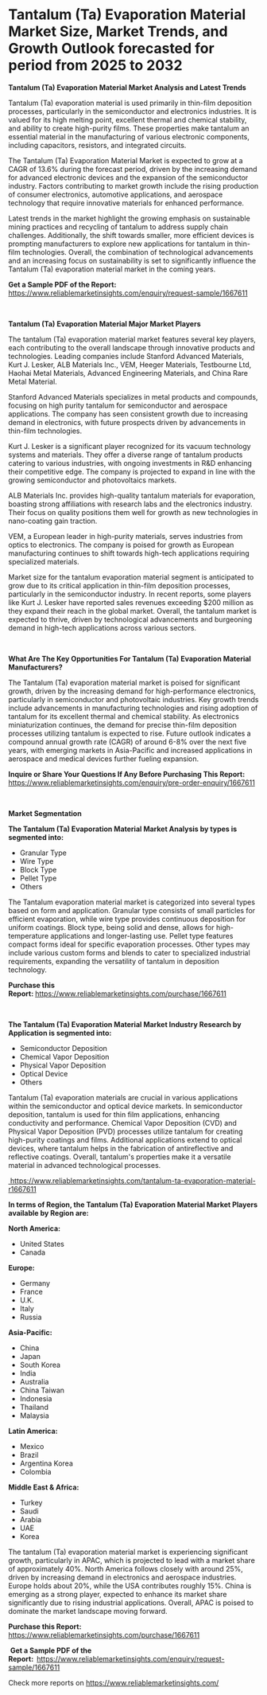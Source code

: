 <p><h1>Tantalum (Ta) Evaporation Material Market Size, Market Trends, and Growth Outlook forecasted for period from 2025 to 2032</h1></p><p><strong>Tantalum (Ta) Evaporation Material Market Analysis and Latest Trends</strong></p>
<p><p>Tantalum (Ta) evaporation material is used primarily in thin-film deposition processes, particularly in the semiconductor and electronics industries. It is valued for its high melting point, excellent thermal and chemical stability, and ability to create high-purity films. These properties make tantalum an essential material in the manufacturing of various electronic components, including capacitors, resistors, and integrated circuits.</p><p>The Tantalum (Ta) Evaporation Material Market is expected to grow at a CAGR of 13.6% during the forecast period, driven by the increasing demand for advanced electronic devices and the expansion of the semiconductor industry. Factors contributing to market growth include the rising production of consumer electronics, automotive applications, and aerospace technology that require innovative materials for enhanced performance.</p><p>Latest trends in the market highlight the growing emphasis on sustainable mining practices and recycling of tantalum to address supply chain challenges. Additionally, the shift towards smaller, more efficient devices is prompting manufacturers to explore new applications for tantalum in thin-film technologies. Overall, the combination of technological advancements and an increasing focus on sustainability is set to significantly influence the Tantalum (Ta) evaporation material market in the coming years.</p></p>
<p><strong>Get a Sample PDF of the Report:&nbsp;</strong> <a href="https://www.reliablemarketinsights.com/enquiry/request-sample/1667611?utm_campaign=3317&utm_medium=2&utm_source=Github&utm_content=ia&utm_term=02042025&utm_id=tantalum-ta-evaporation-material">https://www.reliablemarketinsights.com/enquiry/request-sample/1667611</a></p>
<p>&nbsp;</p>
<p><strong>Tantalum (Ta) Evaporation Material Major Market Players</strong></p>
<p><p>The tantalum (Ta) evaporation material market features several key players, each contributing to the overall landscape through innovative products and technologies. Leading companies include Stanford Advanced Materials, Kurt J. Lesker, ALB Materials Inc., VEM, Heeger Materials, Testbourne Ltd, Haohai Metal Materials, Advanced Engineering Materials, and China Rare Metal Material.</p><p>Stanford Advanced Materials specializes in metal products and compounds, focusing on high purity tantalum for semiconductor and aerospace applications. The company has seen consistent growth due to increasing demand in electronics, with future prospects driven by advancements in thin-film technologies.</p><p>Kurt J. Lesker is a significant player recognized for its vacuum technology systems and materials. They offer a diverse range of tantalum products catering to various industries, with ongoing investments in R&D enhancing their competitive edge. The company is projected to expand in line with the growing semiconductor and photovoltaics markets.</p><p>ALB Materials Inc. provides high-quality tantalum materials for evaporation, boasting strong affiliations with research labs and the electronics industry. Their focus on quality positions them well for growth as new technologies in nano-coating gain traction.</p><p>VEM, a European leader in high-purity materials, serves industries from optics to electronics. The company is poised for growth as European manufacturing continues to shift towards high-tech applications requiring specialized materials.</p><p>Market size for the tantalum evaporation material segment is anticipated to grow due to its critical application in thin-film deposition processes, particularly in the semiconductor industry. In recent reports, some players like Kurt J. Lesker have reported sales revenues exceeding $200 million as they expand their reach in the global market. Overall, the tantalum market is expected to thrive, driven by technological advancements and burgeoning demand in high-tech applications across various sectors.</p></p>
<p>&nbsp;</p>
<p><strong>What Are The Key Opportunities For Tantalum (Ta) Evaporation Material Manufacturers?</strong></p>
<p><p>The Tantalum (Ta) evaporation material market is poised for significant growth, driven by the increasing demand for high-performance electronics, particularly in semiconductor and photovoltaic industries. Key growth trends include advancements in manufacturing technologies and rising adoption of tantalum for its excellent thermal and chemical stability. As electronics miniaturization continues, the demand for precise thin-film deposition processes utilizing tantalum is expected to rise. Future outlook indicates a compound annual growth rate (CAGR) of around 6-8% over the next five years, with emerging markets in Asia-Pacific and increased applications in aerospace and medical devices further fueling expansion.</p></p>
<p><strong>Inquire or Share Your Questions If Any Before Purchasing This Report:</strong> <a href="https://www.reliablemarketinsights.com/enquiry/pre-order-enquiry/1667611?utm_campaign=3317&utm_medium=2&utm_source=Github&utm_content=ia&utm_term=02042025&utm_id=tantalum-ta-evaporation-material">https://www.reliablemarketinsights.com/enquiry/pre-order-enquiry/1667611</a></p>
<p>&nbsp;</p>
<p><strong>Market Segmentation</strong></p>
<p><strong>The Tantalum (Ta) Evaporation Material Market Analysis by types is segmented into:</strong></p>
<p><ul><li>Granular Type</li><li>Wire Type</li><li>Block Type</li><li>Pellet Type</li><li>Others</li></ul></p>
<p><p>The Tantalum evaporation material market is categorized into several types based on form and application. Granular type consists of small particles for efficient evaporation, while wire type provides continuous deposition for uniform coatings. Block type, being solid and dense, allows for high-temperature applications and longer-lasting use. Pellet type features compact forms ideal for specific evaporation processes. Other types may include various custom forms and blends to cater to specialized industrial requirements, expanding the versatility of tantalum in deposition technology.</p></p>
<p><strong>Purchase this Report:&nbsp;</strong><a href="https://www.reliablemarketinsights.com/purchase/1667611?utm_campaign=3317&utm_medium=2&utm_source=Github&utm_content=ia&utm_term=02042025&utm_id=tantalum-ta-evaporation-material">https://www.reliablemarketinsights.com/purchase/1667611</a></p>
<p>&nbsp;</p>
<p><strong>The Tantalum (Ta) Evaporation Material Market Industry Research by Application is segmented into:</strong></p>
<p><ul><li>Semiconductor Deposition</li><li>Chemical Vapor Deposition</li><li>Physical Vapor Deposition</li><li>Optical Device</li><li>Others</li></ul></p>
<p><p>Tantalum (Ta) evaporation materials are crucial in various applications within the semiconductor and optical device markets. In semiconductor deposition, tantalum is used for thin film applications, enhancing conductivity and performance. Chemical Vapor Deposition (CVD) and Physical Vapor Deposition (PVD) processes utilize tantalum for creating high-purity coatings and films. Additional applications extend to optical devices, where tantalum helps in the fabrication of antireflective and reflective coatings. Overall, tantalum's properties make it a versatile material in advanced technological processes.</p></p>
<p><a href="https://www.reliablemarketinsights.com/tantalum-ta-evaporation-material-r1667611?utm_campaign=3317&utm_medium=2&utm_source=Github&utm_content=ia&utm_term=02042025&utm_id=tantalum-ta-evaporation-material">&nbsp;https://www.reliablemarketinsights.com/tantalum-ta-evaporation-material-r1667611</a></p>
<p><strong>In terms of Region, the Tantalum (Ta) Evaporation Material Market Players available by Region are:</strong></p>
<p>
    <p> <strong> North America: </strong>
        <ul>
            <li>United States</li>
            <li>Canada</li>
        </ul>
        </p> 
    <p> <strong> Europe: </strong>
        <ul>
            <li>Germany</li>
            <li>France</li>
            <li>U.K.</li>
            <li>Italy</li>
            <li>Russia</li>
        </ul>
        </p> 
    <p> <strong> Asia-Pacific: </strong>
        <ul>
            <li>China</li>
            <li>Japan</li>
            <li>South Korea</li>
            <li>India</li>
            <li>Australia</li>
            <li>China Taiwan</li>
            <li>Indonesia</li>
            <li>Thailand</li>
            <li>Malaysia</li>
        </ul>
        </p> 
    <p> <strong> Latin America: </strong>
        <ul>
            <li>Mexico</li>
            <li>Brazil</li>
            <li>Argentina Korea</li>
            <li>Colombia</li>
        </ul>
        </p> 
    <p> <strong> Middle East & Africa: </strong>
        <ul>
            <li>Turkey</li>
            <li>Saudi</li>
            <li>Arabia</li>
            <li>UAE</li>
            <li>Korea</li>
        </ul>
    </p>
    </p>
<p><p>The tantalum (Ta) evaporation material market is experiencing significant growth, particularly in APAC, which is projected to lead with a market share of approximately 40%. North America follows closely with around 25%, driven by increasing demand in electronics and aerospace industries. Europe holds about 20%, while the USA contributes roughly 15%. China is emerging as a strong player, expected to enhance its market share significantly due to rising industrial applications. Overall, APAC is poised to dominate the market landscape moving forward.</p></p>
<p><strong>Purchase this Report: </strong><a href="https://www.reliablemarketinsights.com/purchase/1667611?utm_campaign=3317&utm_medium=2&utm_source=Github&utm_content=ia&utm_term=02042025&utm_id=tantalum-ta-evaporation-material">https://www.reliablemarketinsights.com/purchase/1667611</a></p>
<p>&nbsp;<strong>Get a Sample PDF of the Report:&nbsp;&nbsp;</strong><a href="https://www.reliablemarketinsights.com/enquiry/request-sample/1667611?utm_campaign=3317&utm_medium=2&utm_source=Github&utm_content=ia&utm_term=02042025&utm_id=tantalum-ta-evaporation-material">https://www.reliablemarketinsights.com/enquiry/request-sample/1667611</a></p>
<p><strong></strong></p>
<p>Check more reports on <a href="https://www.reliablemarketinsights.com/?utm_campaign=3317&utm_medium=2&utm_source=Github&utm_content=ia&utm_term=02042025&utm_id=tantalum-ta-evaporation-material">https://www.reliablemarketinsights.com/</a></p>